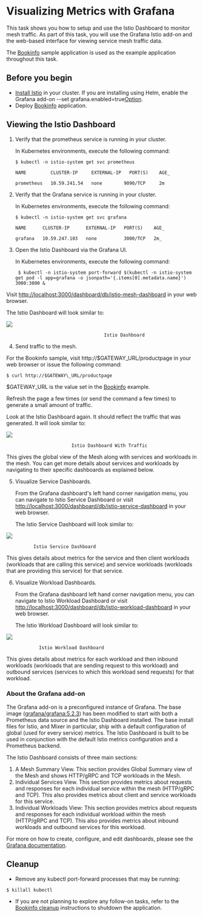 #
# Visualizing Metrics with Grafana

This task shows you how to setup and use the Istio Dashboard to monitor mesh traffic. As part of this task, you will use the Grafana Istio add-on and the web-based interface for viewing service mesh traffic data.

The [Bookinfo](https://istio.io/docs/examples/bookinfo/) sample application is used as the example application throughout this task.

## **Before you begin**

- [Install Istio](https://istio.io/docs/setup) in your cluster. If you are installing using Helm, enable the Grafana add-on --set grafana.enabled=true[Option](https://istio.io/docs/reference/config/installation-options/).
- Deploy [Bookinfo](https://istio.io/docs/examples/bookinfo/) application.

## **Viewing the Istio Dashboard**

1. Verify that the prometheus service is running in your cluster.

    In Kubernetes environments, execute the following command:
    ```
    $ kubectl -n istio-system get svc prometheus
    ```
    ```
    NAME         CLUSTER-IP     EXTERNAL-IP   PORT(S)    AGE_

    prometheus   10.59.241.54   none        9090/TCP     2m
    ```
    
2. Verify that the Grafana service is running in your cluster.

   In Kubernetes environments, execute the following command:
   ```
   $ kubectl -n istio-system get svc grafana
   ```
   ```
   NAME      CLUSTER-IP      EXTERNAL-IP   PORT(S)    AGE_

   grafana   10.59.247.103   none          3000/TCP   2m_
   ```
   
3. Open the Istio Dashboard via the Grafana UI.

   In Kubernetes environments, execute the following command:
  
   ```
    $ kubectl -n istio-system port-forward $(kubectl -n istio-system get pod -l app=grafana -o jsonpath='{.items[0].metadata.name}')        3000:3000 &
   ```
  
  Visit [http://localhost:3000/dashboard/db/istio-mesh-dashboard](http://localhost:3000/dashboard/db/istio-mesh-dashboard) in your web     browser.

  The Istio Dashboard will look similar to:

 ![](https://istio.io/docs/tasks/telemetry/metrics/using-istio-dashboard/grafana-istio-dashboard.png)


                                        Istio Dashboard

4. Send traffic to the mesh.

  For the Bookinfo sample, visit http://$GATEWAY\_URL/productpage in your web browser or issue the following command:
  ```
  $ curl http://$GATEWAY\_URL/productpage
  ```
  $GATEWAY\_URL is the value set in the [Bookinfo](https://istio.io/docs/examples/bookinfo/) example.

  Refresh the page a few times (or send the command a few times) to generate a small amount of traffic.

  Look at the Istio Dashboard again. It should reflect the traffic that was generated. It will look similar to:

 ![](https://istio.io/docs/tasks/telemetry/metrics/using-istio-dashboard/dashboard-with-traffic.png)

                            Istio Dashboard With Traffic

  This gives the global view of the Mesh along with services and workloads in the mesh. You can get more details about services and     workloads by navigating to their specific dashboards as explained below.

5. Visualize Service Dashboards.

   From the Grafana dashboard's left hand corner navigation menu, you can navigate to Istio Service Dashboard or visit [http://localhost:3000/dashboard/db/istio-service-dashboard](http://localhost:3000/dashboard/db/istio-service-dashboard) in your web browser.

   The Istio Service Dashboard will look similar to:

 ![](https://istio.io/docs/tasks/telemetry/metrics/using-istio-dashboard/istio-service-dashboard.png)

              Istio Service Dashboard

   This gives details about metrics for the service and then client workloads (workloads that are calling this service) and service workloads (workloads that are providing this service) for that service.

6. Visualize Workload Dashboards.

   From the Grafana dashboard left hand corner navigation menu, you can navigate to Istio Workload Dashboard or visit [http://localhost:3000/dashboard/db/istio-workload-dashboard](http://localhost:3000/dashboard/db/istio-workload-dashboard) in your web browser.

   The Istio Workload Dashboard will look similar to:

 ![](https://istio.io/docs/tasks/telemetry/metrics/using-istio-dashboard/istio-workload-dashboard.png)

                Istio Workload Dashboard

   This gives details about metrics for each workload and then inbound workloads (workloads that are sending request to this workload) and outbound services (services to which this workload send requests) for that workload.

### **About the Grafana add-on**

The Grafana add-on is a preconfigured instance of Grafana. The base image ([grafana/grafana:5.2.3](https://hub.docker.com/r/grafana/grafana/)) has been modified to start with both a Prometheus data source and the Istio Dashboard installed. The base install files for Istio, and Mixer in particular, ship with a default configuration of global (used for every service) metrics. The Istio Dashboard is built to be used in conjunction with the default Istio metrics configuration and a Prometheus backend.

The Istio Dashboard consists of three main sections:

1. A Mesh Summary View. This section provides Global Summary view of the Mesh and shows HTTP/gRPC and TCP workloads in the Mesh.
2. Individual Services View. This section provides metrics about requests and responses for each individual service within the mesh (HTTP/gRPC and TCP). This also provides metrics about client and service workloads for this service.
3. Individual Workloads View: This section provides metrics about requests and responses for each individual workload within the mesh (HTTP/gRPC and TCP). This also provides metrics about inbound workloads and outbound services for this workload.

For more on how to create, configure, and edit dashboards, please see the [Grafana documentation](https://docs.grafana.org/).

## **Cleanup**

- Remove any kubectl port-forward processes that may be running:
```
$ killall kubectl
```
- If you are not planning to explore any follow-on tasks, refer to the [Bookinfo cleanup](https://istio.io/docs/examples/bookinfo/#cleanup) instructions to shutdown the application.
